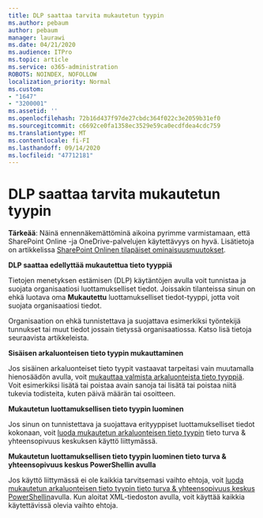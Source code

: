 ```yaml
---
title: DLP saattaa tarvita mukautetun tyypin
ms.author: pebaum
author: pebaum
manager: laurawi
ms.date: 04/21/2020
ms.audience: ITPro
ms.topic: article
ms.service: o365-administration
ROBOTS: NOINDEX, NOFOLLOW
localization_priority: Normal
ms.custom:
- "1647"
- "3200001"
ms.assetid: ''
ms.openlocfilehash: 72b16d437f97de27cbdc364f022c3e2059b31ef0
ms.sourcegitcommit: c6692ce0fa1358ec3529e59ca0ecdfdea4cdc759
ms.translationtype: MT
ms.contentlocale: fi-FI
ms.lasthandoff: 09/14/2020
ms.locfileid: "47712181"
---
```

# <a name="dlp-might-need-a-custom-type"></a>DLP saattaa tarvita mukautetun tyypin

**Tärkeää**: Näinä ennennäkemättöminä aikoina pyrimme varmistamaan, että SharePoint Online -ja OneDrive-palvelujen käytettävyys on hyvä. Lisätietoja on artikkelissa [SharePoint Onlinen tilapäiset ominaisuusmuutokset](https://aka.ms/ODSPAdjustments).

**DLP saattaa edellyttää mukautettua tieto tyyppiä**

Tietojen menetyksen estämisen (DLP) käytäntöjen avulla voit tunnistaa ja suojata organisaatiosi luottamukselliset tiedot. Joissakin tilanteissa sinun on ehkä luotava oma **Mukautettu** luottamukselliset tiedot-tyyppi, jotta voit suojata organisaatiosi tiedot.

Organisaation on ehkä tunnistettava ja suojattava esimerkiksi työntekijä tunnukset tai muut tiedot jossain tietyssä organisaatiossa. Katso lisä tietoja seuraavista artikkeleista.
  
 **Sisäisen arkaluonteisen tieto tyypin mukauttaminen**
  
Jos sisäinen arkaluonteiset tieto tyypit vastaavat tarpeitasi vain muutamalla hienosäädön avulla, voit [mukauttaa valmista arkaluonteista tieto tyyppiä](https://docs.microsoft.com/microsoft-365/compliance/customize-a-built-in-sensitive-information-type). Voit esimerkiksi lisätä tai poistaa avain sanoja tai lisätä tai poistaa niitä tukevia todisteita, kuten päivä määrän tai osoitteen.
  
 **Mukautetun luottamuksellisen tieto tyypin luominen**
  
Jos sinun on tunnistettava ja suojattava erityyppiset luottamukselliset tiedot kokonaan, voit [luoda mukautetun arkaluonteisen tieto tyypin](https://docs.microsoft.com/microsoft-365/compliance/create-a-custom-sensitive-information-type) tieto turva & yhteensopivuus keskuksen käyttö liittymässä.
  
**Mukautetun luottamuksellisen tieto tyypin luominen tieto turva & yhteensopivuus keskus PowerShellin avulla**

Jos käyttö liittymässä ei ole kaikkia tarvitsemasi vaihto ehtoja, voit [luoda mukautetun arkaluonteisen tieto tyypin tieto turva & yhteensopivuus keskus PowerShellin](https://docs.microsoft.com/microsoft-365/compliance/create-a-custom-sensitive-information-type-in-scc-powershell)avulla. Kun aloitat XML-tiedoston avulla, voit käyttää kaikkia käytettävissä olevia vaihto ehtoja.
